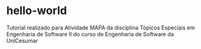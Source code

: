# hello-world
Tutorial realizado para Atividade MAPA da disciplina Tópicos Especiais em Engenharia de Software II do curso de Engenharia de Software da UniCesumar
